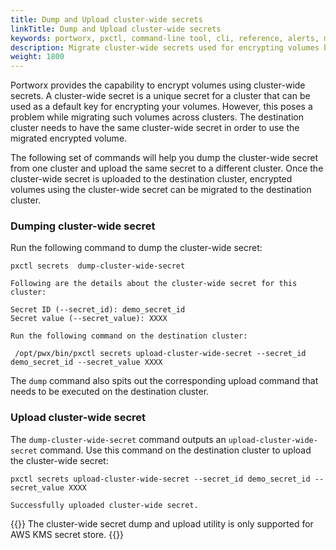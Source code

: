 ```yaml
---
title: Dump and Upload cluster-wide secrets
linkTitle: Dump and Upload cluster-wide secrets
keywords: portworx, pxctl, command-line tool, cli, reference, alerts, monitoring, encrypted-volumes, encryption, secrets
description: Migrate cluster-wide secrets used for encrypting volumes between clusters. 
weight: 1800
---
```


Portworx provides the capability to encrypt volumes using cluster-wide secrets. A cluster-wide secret is a unique secret
for a cluster that can be used as a default key for encrypting your volumes. However, this poses a problem while migrating 
such volumes across clusters. The destination cluster needs to have the same cluster-wide secret in order to use the
migrated encrypted volume.

The following set of commands will help you dump the cluster-wide secret from one cluster and upload the same secret to
a different cluster. Once the cluster-wide secret is uploaded to the destination cluster, encrypted volumes using the cluster-wide
secret can be migrated to the destination cluster.


### Dumping cluster-wide secret

Run the following command to dump the cluster-wide secret:

```text
pxctl secrets  dump-cluster-wide-secret
```

```output
Following are the details about the cluster-wide secret for this cluster:

Secret ID (--secret_id): demo_secret_id
Secret value (--secret_value): XXXX

Run the following command on the destination cluster:

 /opt/pwx/bin/pxctl secrets upload-cluster-wide-secret --secret_id demo_secret_id --secret_value XXXX

```

The `dump` command also spits out the corresponding upload command that needs to be executed on the destination cluster.

### Upload cluster-wide secret

The `dump-cluster-wide-secret` command outputs an `upload-cluster-wide-secret` command. Use this command on the destination cluster to upload the cluster-wide secret:

```text
pxctl secrets upload-cluster-wide-secret --secret_id demo_secret_id --secret_value XXXX
```

```output
Successfully uploaded cluster-wide secret.
```

{{<info>}}
The cluster-wide secret dump and upload utility is only supported for AWS KMS secret store.
{{</info>}}
